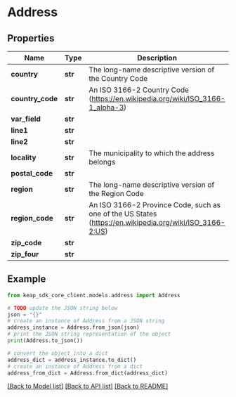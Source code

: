 # Address


## Properties

Name | Type | Description | Notes
------------ | ------------- | ------------- | -------------
**country** | **str** | The long-name descriptive version of the Country Code | [optional] 
**country_code** | **str** | An ISO 3166-2 Country Code (https://en.wikipedia.org/wiki/ISO_3166-1_alpha-3) | [optional] 
**var_field** | **str** |  | [optional] 
**line1** | **str** |  | [optional] 
**line2** | **str** |  | [optional] 
**locality** | **str** | The municipality to which the address belongs | [optional] 
**postal_code** | **str** |  | [optional] 
**region** | **str** | The long-name descriptive version of the Region Code | [optional] 
**region_code** | **str** | An ISO 3166-2 Province Code, such as one of the US States (https://en.wikipedia.org/wiki/ISO_3166-2:US) | [optional] 
**zip_code** | **str** |  | [optional] 
**zip_four** | **str** |  | [optional] 

## Example

```python
from keap_sdk_core_client.models.address import Address

# TODO update the JSON string below
json = "{}"
# create an instance of Address from a JSON string
address_instance = Address.from_json(json)
# print the JSON string representation of the object
print(Address.to_json())

# convert the object into a dict
address_dict = address_instance.to_dict()
# create an instance of Address from a dict
address_from_dict = Address.from_dict(address_dict)
```
[[Back to Model list]](../README.md#documentation-for-models) [[Back to API list]](../README.md#documentation-for-api-endpoints) [[Back to README]](../README.md)



